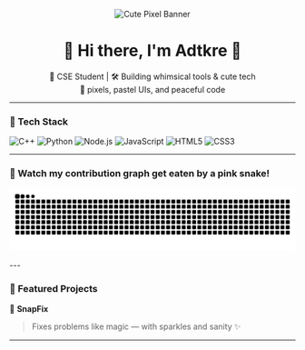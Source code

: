 <!-- 🌸 Cute Pixel Banner -->
<p align="center">
  <img src="https://media4.giphy.com/media/gMirGc1JyjoyY/giphy.gif" alt="Cute Pixel Banner" width="600"/>
</p>

<!-- 🐣 Intro -->
<h1 align="center">🌼 Hi there, I'm Adtkre 🌼</h1>
<p align="center">
  🍓 CSE Student | 🛠️ Building whimsical tools & cute tech<br>
  🧁  pixels, pastel UIs, and peaceful code
</p>

---

### 🍬 Tech Stack 
<p>
  <img src="https://img.icons8.com/color/48/c-plus-plus-logo.png" title="C++"/>
  <img src="https://img.icons8.com/color/48/python.png" title="Python"/>
  <img src="https://img.icons8.com/color/48/nodejs.png" title="Node.js"/>
  <img src="https://img.icons8.com/color/48/javascript.png" title="JavaScript"/>
  <img src="https://img.icons8.com/color/48/html-5.png" title="HTML5"/>
  <img src="https://img.icons8.com/color/48/css3.png" title="CSS3"/>
</p>

---
### 🐍 Watch my contribution graph get eaten by a pink snake!

<p align="center">
  <img src="https://raw.githubusercontent.com/Adtkre/Adtkre/output/github-contribution-grid-snake.svg" alt="Pink snake animation" />
</p>
---

### 🌟 Featured Projects



🌼 **SnapFix**  
> Fixes problems like magic — with sparkles and sanity ✨


---

